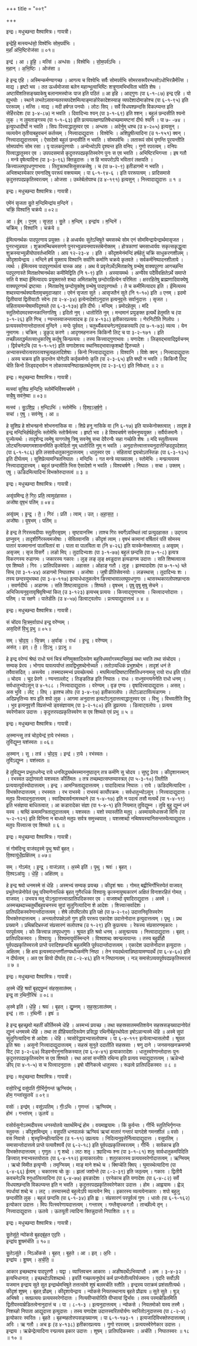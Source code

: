 +++
title = "००९"

+++


इन्द्रः। मधुच्छन्दा वैश्वामित्रः। गायत्री।

इन्द्रेहि॒ मत्स्यन्ध॑सो॒ विश्वे॑भिः सोम॒पर्व॑भिः ।  
म॒हाँ अ॑भि॒ष्टिरोज॑सा ॥ ०१॥

इन्द्र॑ । आ । इ॒हि॒ । मत्सि॑ । अन्ध॑सः । विश्वे॑भिः । सो॒म॒पर्व॑ऽभिः ।  
म॒हान् । अ॒भि॒ष्टिः । ओज॑सा ॥

हे इन्द्र एहि । अस्मिन्कर्मण्यागच्छ । आगत्य च विश्वेभिः सर्वैः सोमपर्वभिः सोमरसरूपैरन्धसोंऽधोभिरन्नैर्मत्सि । माद्य । हृष्टो भव । तत ऊर्ध्वमोजसा बलेन महान्भूत्वाभिष्टिः शत्रूणामभिभविता भवेति शेषः । अष्टाविंशतिसङ्ख्याकेषु बलानामस्वोजः पाज इति पठितं ॥ आ इहि । आद्गुणः (पा ६-१-८७) इन्द्र एहि । यो ह्युभयोः । स्थाने लभतेऽसावन्यतरव्यपदेशमित्याङ्माङोरेकादेशस्याङ् व्यपदेशादोमाङोश्च (पा ६-१-९५) इति पररूपम् । मत्सि । माद्य । मदी हर्षग्ल पनयोः । लोटः सिप् । सर्वे विधयश्छन्दसि विकल्प्यन्त इति सेर्हिरादेशः (पा ३-४-८७) न भवति । दिवादिभ्यः श्यन् (पा ३-१-६९) इति श्शन् । बहुलं छन्दसीति श्यनो लुक् । न लुमताङ्गस्य (पा १-१-६३) इति प्रत्ययलक्षणप्रतिषेधाच्छमामष्टनां दीर्घः श्यनि । पा ७- -७४ । इत्युपधादीर्घो न भवति । सिपः पित्त्वाद्धातुस्वर एव । अन्धसः । अदेर्नुम् धश्च (उ ४-२०५) इत्यसुन् । व्यत्ययेन तृतीयाबहुवचनं कर्तव्यम् । नित्त्वादाद्युदात्तः । विश्वेभिः । अशिप्रुषीत्यादिना (उ १-१५१) क्वन् । नित्त्वादाद्युदात्तत्वम् । ऐसादेशो बहुलं छन्दसीति न भवति । सोमपर्वभिः । लतारूपं सोमं पृणन्ति पूरयन्तीति सोमपर्वाणः सोम रसा । पृ पालकपूरणयोः । अन्येभ्योऽपि दृश्यन्त इति वनिप् । गुणो रपरत्वम् । वनिपः पित्त्वाद्धातुस्वर एव । उपपदसमासे कृदुत्तरपदप्रकृतिस्वरेण पुनः स एव भवति । अभिष्टिरभिगन्ता । इष गतौ । मन्त्रे वृषेत्यादिना (पा ३-३-९६) क्तिन्नुदात्तः । स हि भावपरोऽपि भवितारं लक्षयति । कित्त्वाल्लघूपधगुणाभावः । तितुत्रतथसिसुसरकसेषु । च (पा ७-२-९) इतीडागमो न भवति । अभिशब्दस्येकार एमनादिषु पररूपं वक्त्यव्यम् । पा ६-१-९४-६ । इति पररूपत्वम् । प्रादिसमासे कृदुत्तरपदप्रकृतिस्वरत्वम् । ओजसा । उब्जेर्बलोपश्च (उ ४-१९१) इत्यसुन् । नित्त्वादाद्युदात्तः ॥ १ ॥

इन्द्रः। मधुच्छन्दा वैश्वामित्रः। गायत्री।

एमे॑नं सृजता सु॒ते म॒न्दिमिन्द्रा॑य म॒न्दिने॑ ।  
चक्रिं॒ विश्वा॑नि॒ चक्र॑ये ॥ ०२॥

आ । ई॒म् । ए॒न॒म् । सृ॒ज॒त॒ । सु॒ते । म॒न्दिम् । इन्द्रा॑य । म॒न्दिने॑ ।  
चक्रि॑म् । विश्वा॑नि । चक्र॑ये ॥

ईमित्यनर्थकः पादपूरणाय प्रयुक्तः । हे अध्वर्यवः सुतेऽभिषुते चमसस्थे सोम एनं सोममिन्द्रायेन्द्रार्थमासृजत । पुनरभ्युन्नयत । शुक्रामन्थिचमसगणे पुनरभ्युन्नयनमापस्तंबेनोक्तम् । होत्रकाणां चमसाध्वर्यवः सकृत्सकृद्धुत्वा शुक्रस्याभ्युन्नीयोपावर्तध्वमिति । आप १२-२३-४ । इति । कीदृशमेनंमन्दिं हर्षहेतुं चक्रिं साधुकरणशीलम् । कीदृशायेन्द्राय । मन्दिने हर्ष युक्ताय विश्वानि सर्वाणि कर्माणि चक्रये कृतवते । सर्वकर्मनिष्पादनशीलाये । त्यर्थः । ईमित्यस्य पादपूरणार्थत्वं यास्क आह । अथ ये प्रवृत्तेऽर्थेऽमिताक्षरेषु ग्रन्थेषु वाक्यपूरणा आगच्छन्ति पदपूरणास्ते मिताक्षरेष्वनर्थका कमीमिद्विति (नि १-९) इति । अस्यायमर्थः । अन्यैरेव पदैर्विवक्षितेऽर्थे समाप्ते सति ये शब्दा ईमित्यादयः प्रयुक्तास्ते शब्दा अमिताक्षरेषु छन्दोराहित्येन परिमिता । क्षररहितेषु ब्राह्मणादिवाक्येषु वाक्यपूरणार्थ द्रष्टव्याः । मिताक्षरेषु छन्दोयुक्तेषु ग्रन्थेषु पादपूरणार्थाः । ते च कमीमित्यादय इति । ईमित्यस्य शब्दस्यानर्थक्यायैतामृचमुदाजहार । एमेनं सृजता सुते । आसृजतैनं सुते (नि १-१०) इति ॥ एनम् । इदमो द्वितीयायां द्वितीयाटौः स्वेनः (पा २-४-३४) इत्येनादेशोऽनुदात्त इत्यनुवृत्तेः सर्वानुदात्तः । सृजत । संहितायामन्येषामपिदृश्यते (पा ६-३-१३७) इति दीर्घः । मन्दिम् । प्रमोदहेतुम् । मदि स्तुतिमोदमदस्वप्नकान्तिगतिषु । इदितो नुम् । धातोरिति नुम् । मन्दमानं प्रयुङ्क्त इत्यर्थे हेतुमति च (पा ३-१-२६) इति णिच् । ण्यन्तस्याजन्तत्वादच इः (उ ४-१३८) इतीकारप्रत्ययः । णेरनिटीति णिलोपः । प्रत्ययस्वरेणान्तोदात्तत्वं मुन्दिने । मन्देः पूर्ववत् । चतुर्थ्यैकवचनेऽनपुंसकस्यापि (पा ७-१-७३) व्यत्य । येन नुमागमः । चक्रिम् । डुकृञ् करणे । आदृगमहनजनः किकिनौ लिट् च पा ३-२-१७१ । इति तच्छीलतद्धर्मतत्साधुकारिषु कर्तृषु किन्प्रत्ययः । तस्य कित्त्वाद्गुणाभावः । यणादेशः । लिड्वद्भावाद्द्विर्वचनम् । द्विर्वचनेऽचि (पा १-१-५९) इति यणादेशस्य स्थानिवद्भावात्कृशब्दो द्विरुच्यते । अभ्यासस्योरत्वरपरत्वश्चुत्वहलादिशेषाः । किनो नित्त्वादाद्युदात्तः । विश्वानि । विशेः क्वन् । नित्त्वादाद्युदात्तः । अस्य चक्रय इति कृदन्तेन योगेऽपि कर्तृकर्मणोः कृति (पा २-३-६५) इति षष्ठी न भवति । किकिनौ लिट् चेति किनो लिड्वद्भावेन न लोकाव्ययनिष्ठाखलर्थतृनाम् (पा २-३-६९) इति निषेधात् ॥ २ ॥

इन्द्रः। मधुच्छन्दा वैश्वामित्रः। गायत्री।

मत्स्वा॑ सुशिप्र म॒न्दिभिः॒ स्तोमे॑भिर्विश्वचर्षणे ।  
सचै॒षु सव॑ने॒ष्वा ॥ ०३॥

मत्स्व॑ । सु॒ऽशि॒प्र॒ । म॒न्दिऽभिः॑ । स्तोमे॑भिः । वि॒श्व॒ऽच॒र्ष॒णे॒ ।  
सचा॑ । ए॒षु । सव॑नेषु । आ ॥

हे सुशिप्र हे शोभनहनो शोभननासिक वा । शिप्रे हनू नासिके वा (नि ६-१७) इति यास्केनोक्तत्वात् । तादृश हे इन्द्र मन्दिभिर्हर्षहेतुभिः स्तोमेभिः स्तोत्रैर्मत्स्व । हृष्टो भव । हे विश्वचर्षणे सर्वमनुष्ययुक्त । सर्वैर्यजमानैः । पूज्येत्यर्थः । तादृशेन्द्र त्वमेषु यागगतेषु त्रिषु सवनेषु सचा देवैरन्यैः सहा गच्छेति शेषः ॥ मदि स्तुतीत्यस्य लोट्यनित्यमागमशासनमिति कृत्वेदितो नुम् धातोरिति नुम् न भवति । अनुदात्तेत्त्वात्तास्यनुदात्तेन्ङिददुपदेशात् (पा ६-१-१८६) इति लसार्वधातुकानुदात्तत्वम् । धातुस्वर एव । संहितायां द्व्यचोऽतस्तिङः (पा ६-३-१३५) इति दीर्घत्वम् । सुशिप्रेत्यामन्त्रितनिघातः । मन्दिभिः । गत मन्त्रे व्याख्यातम् । स्तोमेभिः । मन्प्रत्ययस्य नित्त्वादाद्युदात्त्वम् । बहुलं छन्दसीति भिस ऐसादेशो न भवति । विश्वचर्षणे । निघातः । सचा । उक्तम् । एषु । ऊडिदमित्यादिना विभक्तेरुदात्तत्वं ॥ ३ ॥

इन्द्रः। मधुच्छन्दा वैश्वामित्रः। गायत्री।

असृ॑ग्रमिन्द्र ते॒ गिरः॒ प्रति॒ त्वामुद॑हासत ।  
अजो॑षा वृष॒भं पति॑म् ॥ ०४॥

असृ॑ग्रम् । इ॒न्द्र॒ । ते॒ । गिरः॑ । प्रति॑ । त्वाम् । उत् । अ॒हा॒स॒त॒ ।  
अजो॑षाः । वृ॒ष॒भम् । पति॑म् ॥

हे इन्द्र ते गिरस्त्वदीयाः स्तुतीरसृग्रम् । सृष्टवानस्मि । ताश्च गिरः स्वर्गेऽवस्थितं त्वां प्रत्युदहासत । उद्गत्य प्राप्नुवन् । तादृशीर्गिरस्त्वमजोषाः । सेवितवानसि । कीदृशं त्वाम् । वृषभं कामानां वर्षितारं पतिं सोमस्य पातारं यजमानानां पालयितारं वा । पाता वा पालयिता वा (नि ४-२६) इति यास्केनोक्तत्वात् ॥ असृग्रम् । असृजम् । सृज विसर्गे । लङो मिप् । तुदादिभ्यःशः (पा ३-१-७७) बहुलं छन्दसि (पा ७-१-८) इत्यत्र विकरणस्य रुडागमः । जकारस्य गकारः । लुङ् लङ् लृङ् क्ष्वडुदात्त इत्यडागम उदात्तः । सति शिष्वत्वात्स एव शिष्यते । गिरः । प्रातिपदिकस्वरः । अहासत । ओहाङ् गतौ । लुङ् । झस्यादादेशः (पा ७-१-५) च्ले सिच् (पा ३-१-४४) अडागमो निघातश्च । अजोषाः । जुषी प्रीतिसेवनयोः । लङस्थास् । तुदादिभ्यः शः । तस्य छन्दस्युभयथा (पा ३-४-११७) इत्यार्धधातुकत्वेन ङित्त्वाभावाल्लघूपधगुणाः । थासस्थकारलोपश्छान्दसः । सवर्णदीर्घः । अडागमः । सति शिष्टत्वादुदात्तः । शिष्यते । वृषभम् । पृषु वृषु मृषु सेचने । अभिजित्यनुवृत्तावृषिवृषिभ्यां कित् (उ ३-१२३) इत्यभब् प्रत्ययः । कित्त्वाद्गुणाभावः । चित्त्वादन्तोदात्तः । पतिम् । पा रक्षणे । पातेर्डतिः (उ ४-५७) डित्वाट्वलोपः । प्रत्ययाद्युदात्तत्वं ॥ ४ ॥

इन्द्रः। मधुच्छन्दा वैश्वामित्रः। गायत्री।

सं चो॑दय चि॒त्रम॒र्वाग्राध॑ इन्द्र॒ वरे॑ण्यम् ।  
अस॒दित्ते॑ वि॒भु प्र॒भु ॥ ०५॥

सम् । चो॒द॒य॒ । चि॒त्रम् । अ॒र्वाक् । राधः॑ । इ॒न्द्र॒ । वरे॑ण्यम् ।  
अस॑त् । इत् । ते॒ । वि॒ऽभु । प्र॒ऽभु ॥

हे इन्द्र वरेण्यं श्रेष्ठं राधो घनं चित्रं मणिमुक्तादिरूपेण बहुविधमर्वागस्मदभिमुखं यथा भवति तथा संचोदय । सम्यक् प्रेरय । भोगाय यावत्पर्याप्तं तावद्विभुशब्देनोच्यते । ततोऽप्यधिकं प्रभुशब्देन । तादृशं धनं ते तवैवासदित् । अस्त्येव । तस्मादस्मभ्यं प्रयच्छेत्यर्थः । मघमित्यादिष्वष्टाविंशतिधननामसु रायो राध इति पठितं ॥ चोदय । चुद प्रेरणे । ण्यन्ताल्लोट् । तिङ्ङतिङ इति निघातः । राधः । राध्नुवन्त्यनेनेति राधो धनम् । सर्वधातुभ्योऽसुन् उ ४-१८८ । नित्त्वादाद्युदात्तः । वरेण्यम् । वृङ एण्यः । वृषादित्त्वादाद्युदात्तः । असत् । अस भुवि । लेट् । तिप् । इतश्च लोपः (पा ३-४-९७) इतीकारलोपः । लेटोऽडाटावित्यडागमः । अदिप्रभृतिभ्यः शप इति शपो लुक् । आगमा अनुदात्ता इत्यटोऽनुदात्तत्वाद्धातुस्वर एव । विभु । विभवतीति विभु । भुव इत्यनुवृत्तौ विप्रसंभ्यो ड्वसंज्ञायाम् (पा ३-२-१८०) इति डुप्रत्ययः । डित्वाट्वलोपः । प्रत्यय स्वरेणोकार उदात्तः । कृदुत्तरपदप्रकृतिस्वरेण स एव शिष्यते एवं प्रभु ॥ ५ ॥

इन्द्रः। मधुच्छन्दा वैश्वामित्रः। गायत्री।

अ॒स्मान्त्सु तत्र॑ चोद॒येन्द्र॑ रा॒ये रभ॑स्वतः ।  
तुवि॑द्युम्न॒ यश॑स्वतः ॥ ०६॥

अ॒स्मान् । सु । तत्र॑ । चो॒द॒य॒ । इन्द्र॑ । रा॒ये । रभ॑स्वतः ।  
तुवि॑ऽद्युम्न । यश॑स्वतः ॥

हे तुविद्युम्न प्रभूतधनेन्द्र राये धनसिद्ध्यर्थमस्माननुष्ठातृन् तत्र कर्मणि सु चोदय । सुष्टु प्रेरय । कीदृशानस्मान् । रभस्वत उद्योगवतो यशस्वतः कीर्तिमतः ॥ तत्र तच्छब्दात्सप्तम्यास्त्रल् (पा ५-३-१०) लितीति प्रत्ययात्पूर्वस्योदात्तत्वम् । इन्द्र । आमन्त्रिताद्युदात्तत्वम् । पादादित्वान्न निघातः । राये । ऊडिदमित्यादिना । विभक्तेरुदात्तत्वम् । रभस्वतः । रभ राभस्ये । राभस्यं कार्योपक्रमः । सर्वधातुभ्योऽसुन् । नित्त्वादाद्युदात्तः । मतुपः पित्त्वादनुदात्तत्वम् । स्वादिष्वसर्वनामस्थाने (पा १-४-१७) इति न पदत्वं तसौ मत्वर्थे (पा १-४-१९) इति भसंज्ञया बाधितत्वात् । आ कडारादेका संज्ञा (पा १-४-१) इति नियमात् तुविद्युम्न । तुवि बुहु द्युम्नं धनं यस्य । षाष्ठिं कमामन्त्रिताद्युदात्तत्वम् । यशस्वतः । यशो स्यास्तीति मतुप् । अस्मायामेधास्रजो विनिः (पा ५-२-१२१) इति विनिना न बाध्यते मतुपः सर्वत्र समुच्चयात् । यशस्शब्दो नब्विषयस्यानिसन्तस्येत्याद्युदात्तः । मतुपः पित्त्वात्स एव शिष्यते ॥ ६ ॥

इन्द्रः। मधुच्छन्दा वैश्वामित्रः। गायत्री।

सं गोम॑दिन्द्र॒ वाज॑वद॒स्मे पृ॒थु श्रवो॑ बृ॒हत् ।  
वि॒श्वायु॑र्धे॒ह्यक्षि॑तम् ॥ ०७॥

सम् । गोऽम॑त् । इ॒न्द्र॒ । वाज॑ऽवत् । अ॒स्मे इति॑ । पृ॒थु । श्रवः॑ । बृ॒हत् ।  
वि॒श्वऽआ॑युः । धे॒हि॒ । अक्षि॑तम् ॥

हे इन्द्र श्रवो धनमस्मे सं धेहि । अस्मभ्यं सम्यक् प्रयच्छ । कीदृशं श्रवः । गोमत् बह्वीभिर्गोभिरुपेतं वाजवत् प्रभूतेनान्नेनोपेतं पृथु परिमाणेनाधिकं बृहत् गुणैरधिकं विश्वायुः कृत्स्नायुष्यकारणं अक्षितं विनाशरहितं गोमत् । वाजवत् । उभयत्र मतु पोऽनुदात्तत्त्वात्प्रातिपदिकस्वर एव । वाजशब्दो वृषादिराद्युदात्तः । अस्मे । अस्मच्छब्दाच्चतुर्थीबहुवचनस्य सुपां सुलुगित्यादिना शे आदेशः । शित्त्वात्सर्वादेशः । प्रातिपदिकस्वरेणान्तोदात्तत्वम् । शेषे लोपष्टिलोप इति पक्षे (पा ७-२-९०) उदात्तनिवृत्तिस्वरेण विभक्तेरुदात्तत्वम् । अन्त्यलोपपक्षेऽतो गुण इति पररूप एकादेश उदात्तेनोदात्त इत्युदात्तत्वम् । पृथु । प्रथ प्रख्याने । प्रथिम्रदिभ्रस्जां संप्रसारणं सलोपश्च (उ १-२९) इति कुप्रत्ययः । रेफस्य संप्रसारणमृकारः । परपूर्वत्वम् । कोः कित्त्वान्न लघूपधगुणः । श्रूयत इति श्रवो धनम् । असुन्प्रत्ययः । नित्त्वादाद्युदात्तः । बृहत् । प्रातिपदिकस्वरः । विश्वायुः । विश्वमायुर्यस्मिन्दने । विश्वशब्दः क्वन्प्रत्ययान्तः । तस्य बहुव्रीहौ पूर्वपदप्रकृतिस्वरत्वे प्राप्ते परादिश्छन्दसि बहुलमिति पूर्वपदान्तोदात्तत्वम् । एकादेश उदात्तेनोदात्त इत्युदात्तः । अक्षितम् । क्षि क्षय इत्यस्मादन्तर्णीतण्यर्थात्कर्मणि निष्ठा । तेन स्यदर्थत्वान्निष्ठायामण्यदर्थे (पा ६-४-६०) इति न दीर्घत्वम् । अत एव क्षियो दीर्घात् (पा ८-२-४६) इति न निष्ठानत्वम् । नञ् समासेऽव्ययपूर्वपदप्रकृतिस्वरत्वं ॥ ७ ॥

इन्द्रः। मधुच्छन्दा वैश्वामित्रः। गायत्री।

अ॒स्मे धे॑हि॒ श्रवो॑ बृ॒हद्द्यु॒म्नं स॑हस्र॒सात॑मम् ।  
इन्द्र॒ ता र॒थिनी॒रिषः॑ ॥ ०८॥

अ॒स्मे इति॑ । धे॒हि॒ । श्रवः॑ । बृ॒हत् । द्यु॒म्नम् । स॒ह॒स्र॒ऽसात॑मम् ।  
इन्द्र॑ । ताः । र॒थिनीः॑ । इषः॑ ॥

हे इन्द्र बृहच्छ्रवो महतीं कीर्तिमस्मे धेहि । अस्मभ्यं प्रयच्छ । तथा सहस्रसातममतिशयेन सहस्रसङ्ख्यादानोपेतं द्युम्नं धनमस्मे धेहि । तथा ता व्रीहियवादिरूपेण प्रसिद्धा रथिनीर्बहुरथोपेता इषोऽन्नान्यस्मे धेहि ॥ अस्मे सुपां सुलुगित्यादिना शे आदेशः । धेहि । घ्वसोरेद्धावभ्यासलोपश्च । पा ६-४-११९ इत्येत्वाभ्यासलोपौ । श्रूयत इति श्रवः । असुनो नित्त्वादाद्युदात्तत्वम् । सहस्रं सुनुते ददातीति सहस्रसाः । षणु दाने । जनसनखनक्रमगमो विट् (पा ३-२-६७) विड्वनोरनुनासिकस्यात् (पा ६-४-४१) इत्याकारादेशः । धातुस्वरेणान्तोदात्तः पुनः कृदुत्तरपदप्रकृतिस्वरेण स एव शिष्यते । रथा आसां सन्तीति रथिन्य इति प्रत्यय स्याद्युदात्तत्वम् । ऋन्नेभ्यो ङीप् (पा ४-१-५) स च पित्त्वादनुदात्तः । इषो यौगिकत्वे धातुस्वरः । रूढत्वे प्रातिपदिकस्वरः ॥ ८ ॥

इन्द्रः। मधुच्छन्दा वैश्वामित्रः। गायत्री।

वसो॒रिन्द्रं॒ वसु॑पतिं गी॒र्भिर्गृ॒णन्त॑ ऋ॒ग्मिय॑म् ।  
होम॒ गन्ता॑रमू॒तये॑ ॥ ०९॥

वसोः॑ । इन्द्र॑म् । वसु॑ऽपतिम् । गीः॒ऽभिः । गृ॒णन्तः॑ । ऋ॒ग्मिय॑म् ।  
होम॑ । गन्ता॑रम् । ऊ॒तये॑ ॥

वसोर्वसुनोऽस्मदीयस्य धनस्योतये रक्षार्थमिन्द्रं होम । वयमाह्वयामः । किं कुर्वन्तः । गीर्भिः स्तुतिभिर्गृणन्तः स्तुवन्तः । कीदृशमिन्द्रम् । वसुपतिं धनपालकं ऋग्मियं ऋचां मातारं गन्तारं यागदेशे गमनशीलं ॥ वसोः । वस निवासे । शृस्वृस्निहीत्यादिना (उ १-११) उप्रत्ययः । निदित्यनुवृत्तेर्नित्वादाद्युदात्तः । वसुपतिम् । समासान्तोदात्तत्वे प्राप्ते पत्यावैश्वर्ये (पा ६-२-१८) इति पूर्वपदप्रकृतिस्वरत्वम् । गीर्भिः । सावेकाच इति विभक्तेरुदात्तत्वम् । गृणुतः । गृ शब्दे । लटः शतृ । क्र्यादिभ्यः श्ना (पा ३-१-८१) शतुः सार्वधातुकमपिदिति ङित्त्वात् श्नाभ्यस्तयोरातः (पा ६-४-११२) इत्याकारलोपः । शतुरकारस्य प्रत्ययस्वरेणोदात्तत्वम् । ऋग्मियम् । ऋचो मिमीत इत्यृग्मीः । तमृग्मियम् । माङ् माने शब्धे च । क्विप्चेति क्विप् । घुमास्थेत्यादिना (पा ६-४-६६) ईत्वम् । चकारस्य चोः कुः । झलां जशोन्ते (पा ८-२-३९) इति जठ्त्वम् । गकारः । द्वितीयै कवचनेऽचि श्नुधात्वित्यादिना (पा ६-४-७७) इयङादेशः । एरनेकाच इति यणादेशः (पा ६-४-८२) सर्वे विधयश्छन्दसि विकल्प्यन्त इति न भवति । कृदुत्तरपदप्रकृतिस्वरेणेकार उदात्तः । होम । आह्वयामः । ह्वेञ् स्पर्धायां शब्दे च । लट् । तस्यास्मदो बहुत्वेऽपि व्यत्ययेन मिप् । इकारस्य व्यत्ययेनाकारः । शपो बहुलु छन्दसीति लुक् । बहुलं छन्दसि (पा ६-१-३४) इति ह्वः । संप्रसारणं परपूर्वत्वं गुणः । धातोः (पा ६-१-१६२) इत्योकार उदात्तः । मिपः पित्स्वरेणायदात्तत्वम् । गन्तारम् । गम्लैसृप्ल्कगतौ । ताच्छील्ये तृन् । नित्त्वादाद्युदात्तः । ऊतये । ऊतयूती त्यादिना क्तिन्नुदात्तो निपाशितः ॥ ९ ॥

इन्द्रः। मधुच्छन्दा वैश्वामित्रः। गायत्री।

सु॒तेसु॑ते॒ न्यो॑कसे बृ॒हद्बृ॑ह॒त एद॒रिः ।  
इन्द्रा॑य शू॒षम॑र्चति ॥ १०॥

सु॒तेऽसु॑ते । निऽओ॑कसे । बृ॒हत् । बृ॒ह॒ते । आ । इत् । अ॒रिः ।  
इन्द्रा॑य । शू॒षम् । अ॒र्च॒ति॒ ॥

आकार इच्छब्दश्च पादपूरणौ । यद्वा । व्याप्तिवचन आकारः । अङीषदर्थेऽभिव्याप्तौ । अम । ३-४-३२ । इत्यभिधानात् । इच्छब्दोऽपिशब्दार्थः । इयर्ति गच्छत्यनुष्ठेयं कर्म प्राप्नोतीत्यरिर्यजमानः । एदरिः सर्वोऽपि यजमान इन्द्राय सुते सुत इन्द्रार्थमभिषुते तत्तत्सोमे शूषं बलमर्चति स्तौति । इन्द्रस्य पराक्रमं प्रशंसतीत्यर्थः । कीदृशं शूषम् । बृहत् प्रौढम् । कीदृशायेन्द्राय । न्योकसे नियतस्थानाय बृहते प्रौढाय ॥ सुते सुते । षुञ् अभिषवे । क्तप्रत्ययः प्रत्ययस्वरेणोदात्तः । नित्यवीप्सयोरिति वीप्सायां द्विर्भावः । तस्य परमाम्रेडितमिति द्वितीयस्याम्रेडितत्वेनानुदात्तं च । पा । ८-१-३ । इत्यनुदात्तत्वम् । न्योकसे । नियतमोको यस्य तस्मै । निशब्ङो निपाता आद्युदात्ता इत्युदात्तः । तस्य यणादेश उदात्तस्वरितयोर्यणः स्वरितोऽनुदात्तस्य (पा ८-२-४) इत्योकारः स्वरितः । बृहते । बृहन्महतोरुपसङ्ख्यानम् । पा ६-१-१७३-१ । इत्यजादिविभक्तेरुदात्तत्वम् । अरिः । ऋ गतौ । अच इः (उ ४-१३८) इतीकारप्रत्ययः । गुणो रपरत्वम् । प्रत्ययस्वेरेणेकार उदात्तः । इन्द्राय । ऋच्रेन्द्रेत्यादिना रन्प्रत्यय इकार उदात्तः । शूषम् । प्रातिपदिकस्वरः । अर्चति । निघातस्वरः ॥ १८ ॥ १० ॥